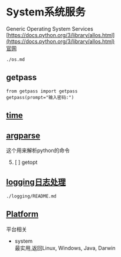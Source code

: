 # System系统服务
Generic Operating System Services  
[https://docs.python.org/3/library/allos.html](https://docs.python.org/3/library/allos.html)  
[官网](https://docs.python.org/3/library/allos.html)  

```{toctree}
./os.md
```

## getpass
```
from getpass import getpass
getpass(prompt="输入密码:")
```

## [time](./library_reference/README.md#time)

## [argparse](./library_reference/argparse.md)
这个用来解析python的命令

5. [ ] getopt

## [logging日志处理](./logging/README.md)

```{toctree}
./logging/README.md
```

## [Platform](https://docs.python.org/3/library/platform.html)
平台相关
* system  
最实用,返回Linux, Windows, Java, Darwin
